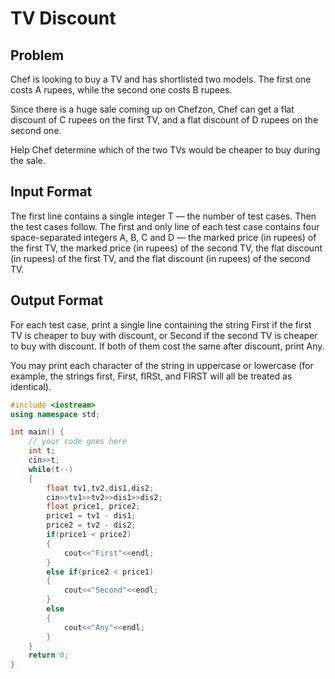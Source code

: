 # TV Discount
## Problem
Chef is looking to buy a TV and has shortlisted two models. The first one costs A rupees, while the second one costs B rupees.

Since there is a huge sale coming up on Chefzon, Chef can get a flat discount of C rupees on the first TV, and a flat discount of D rupees on the second one.

Help Chef determine which of the two TVs would be cheaper to buy during the sale.

## Input Format
The first line contains a single integer T — the number of test cases. Then the test cases follow.
The first and only line of each test case contains four space-separated integers A, B, C and D — the marked price (in rupees) of the first TV, the marked price (in rupees) of the second TV, the flat discount (in rupees) of the first TV, and the flat discount (in rupees) of the second TV.
## Output Format
For each test case, print a single line containing the string First if the first TV is cheaper to buy with discount, or Second if the second TV is cheaper to buy with discount. If both of them cost the same after discount, print Any.

You may print each character of the string in uppercase or lowercase (for example, the strings first, First, fIRSt, and FIRST will all be treated as identical).
```cpp
#include <iostream>
using namespace std;

int main() {
	// your code goes here
	int t;
	cin>>t;
	while(t--)
	{
	    float tv1,tv2,dis1,dis2;
	    cin>>tv1>>tv2>>dis1>>dis2;
	    float price1, price2;
	    price1 = tv1 - dis1;
	    price2 = tv2 - dis2;
	    if(price1 < price2)
	    {
	        cout<<"First"<<endl;
	    }
	    else if(price2 < price1)
	    {
	        cout<<"Second"<<endl;
	    }
	    else
	    {
	        cout<<"Any"<<endl;
	    }
	}
	return 0;
}
```